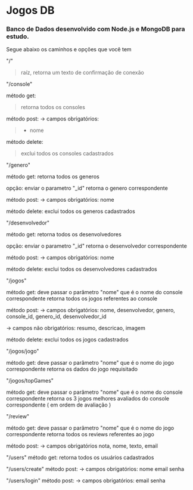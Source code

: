 # Jogos DB

<h3>Banco de Dados desenvolvido com Node.js e MongoDB para estudo.</h3>

<p>Segue abaixo os caminhos e opções que você tem</p>


"/"
> raíz, retorna um texto de confirmação de conexão


"/console"

método get:
> retorna todos os consoles

método post:
-> campos obrigatórios: 
>	<ul><li>nome</ul></li>
  
método delete:
 > exclui todos os consoles cadastrados


"/genero"

método get:
retorna todos os generos

opção: enviar o parametro "_id"
retorna o genero correspondente


método post:
-> campos obrigatórios: 
	nome
  
método delete:
 exclui todos os generos cadastrados


"/desenvolvedor"

método get:
retorna todos os desenvolvedores

opção: enviar o parametro "_id"
retorna o desenvolvedor correspondente


método post:
-> campos obrigatórios: 
	nome

método delete:
 exclui todos os desenvolvedores cadastrados


"/jogos"

método get:
deve passar o parâmetro "nome" que é o nome do console correspondente
retorna todos os jogos referentes ao console

método post:
-> campos obrigatórios: 
  nome, 
	desenvolvedor, 
	genero,
	console_id,
	genero_id,
	desenvolvedor_id

-> campos não obrigatórios:
	resumo,
	descricao,
	imagem

método delete:
 exclui todos os jogos cadastrados
 
 
 "/jogos/jogo"

método get:
deve passar o parâmetro "nome" que é o nome do jogo correspondente
retorna os dados do jogo requisitado


 "/jogos/topGames"

método get:
deve passar o parâmetro "nome" que é o nome do console correspondente
retorna os 3 jogos melhores avaliados do console correspondente ( em ordem de avaliação )


"/review"

método get:
deve passar o parâmetro "nome" que é o nome do jogo correspondente
retorna todos os reviews referentes ao jogo

método post:
-> campos obrigatórios
  nota, 
  nome, 
  texto, 
  email

"/users"
método get:
retorna todos os usuários cadastrados

"/users/create"
método post:
-> campos obrigatórios: 
  nome
  email
  senha

"/users/login"
método post:
-> campos obrigatórios: 
  email
  senha

